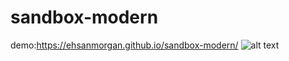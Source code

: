 # sandbox-modern
demo:https://ehsanmorgan.github.io/sandbox-modern/
![alt text](https://github.com/ehsanmorgan/sandbox-modern/blob/main/images/screencapture-file-Users-fatemaabdallah-Library-Mobile-Documents-com-apple-CloudDocs-Documents-sandbox-modern-images-index-html-2022-10-20-06_47_12%20(1).png)

